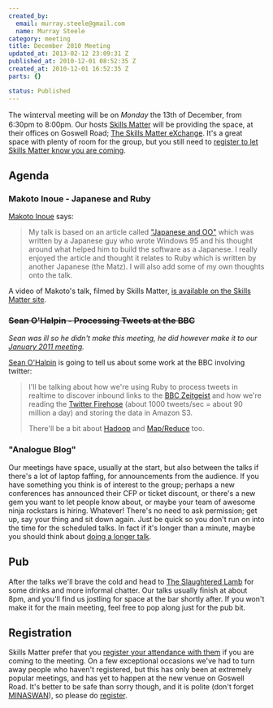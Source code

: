 ```yaml
--- 
created_by: 
  email: murray.steele@gmail.com
  name: Murray Steele
category: meeting
title: December 2010 Meeting
updated_at: 2013-02-12 23:09:31 Z
published_at: 2010-12-01 08:52:35 Z
created_at: 2010-12-01 16:52:35 Z
parts: {}

status: Published
---
```


The <span style="font-family: fantasy; font-size: 1.2em;">winterval</span> meeting will be on *Monday* the 13th of December, from 6:30pm to 8:00pm.  Our hosts [Skills Matter](http://skillsmatter.com/) will be providing the space, at their offices on Goswell Road; [The Skills Matter eXchange](http://skillsmatter.com/location-details/design-architecture/484/96).  It's a great space with plenty of room for the group, but you still need to <a href="#dec10registration">register to let Skills Matter know you are coming</a>.

Agenda
------

### Makoto Inoue - Japanese and Ruby

[Makoto Inoue](http://twitter.com/makoto_inoue) says:

> My talk is based on an article called ["Japanese and OO"](http://satoshi.blogs.com/life/2004/09/post.html) which was 
> written by a Japanese guy who wrote Windows 95 and his thought 
> around what helped him to build the software as a Japanese. I 
> really enjoyed the article and thought it relates to Ruby which is 
> written by another Japanese (the Matz). I will also add some of 
> my own thoughts onto the talk.

A video of Makoto's talk, filmed by Skills Matter, [is available on the Skills Matter site](http://skillsmatter.com/podcast/ajax-ria/japanese-and-ruby).

### <strike>Sean O'Halpin - Processing Tweets at the BBC</strike>

*Sean was ill so he didn't make this meeting, he did however make it to our [January 2011 meeting](/meetings/2010/12/01/december-2010-meeting/).*

[Sean O'Halpin](https://github.com/seanohalpin) is going to tell us about some work at the BBC involving twitter:

> I'll be talking about how we're using Ruby to process tweets in
> realtime to discover inbound links to the [BBC Zeitgeist](http://zeitgeist.prototyping.bbc.co.uk/zeitgeist)
> and how we're reading the [Twitter Firehose](http://dev.twitter.com/pages/streaming_api) (about 1000 tweets/sec =
> about 90 million a day) and storing the data in Amazon S3.
> 
> There'll be a bit about [Hadoop](http://hadoop.apache.org/) and [Map/Reduce](http://en.wikipedia.org/wiki/Map_reduce) too.

### "Analogue Blog"

Our meetings have space, usually at the start, but also between the talks if there's a lot of laptop faffing, for announcements from the audience.  If you have something you think is of interest to the group; perhaps a new conferences has announced their CFP or ticket discount, or there's a new gem you want to let people know about, or maybe your team of awesome ninja rockstars is hiring.  Whatever!  There's no need to ask permission; get up, say your thing and sit down again.  Just be quick so you don't run on into the time for the scheduled talks.  In fact if it's longer than a minute, maybe you should think about [doing a longer talk](/speaking/).

Pub
---

After the talks we'll brave the cold and head to [The Slaughtered Lamb](http://www.theslaughteredlambpub.com/) for some drinks and more informal chatter.  Our talks usually finish at about 8pm, and you'll find us jostling for space at the bar shortly after.  If you won't make it for the main meeting, feel free to pop along just for the pub bit.

Registration <a name="dec10registration">&nbsp;</a>
---------------------------------------------------

Skills Matter prefer that you [register your attendance with them](http://skillsmatter.com/event/ajax-ria/japanese-and-ruby-and-processing-tweets-at-the-bbc/rl-311) if you are coming to the meeting.  On a few exceptional occasions we've had to turn away people who haven't registered, but this has only been at extremely popular meetings, and has yet to happen at the new venue on Goswell Road.  It's better to be safe than sorry though, and it is polite (don't forget [MINASWAN](http://oreilly.com/ruby/excerpts/ruby-learning-rails/ruby-glossary.html#I_indexterm_d1e32036)), so please do [register](http://skillsmatter.com/event/ajax-ria/japanese-and-ruby-and-processing-tweets-at-the-bbc/rl-311).
